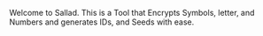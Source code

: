 Welcome to Sallad. This is a Tool that Encrypts Symbols, letter, and Numbers and generates IDs, and Seeds with ease.